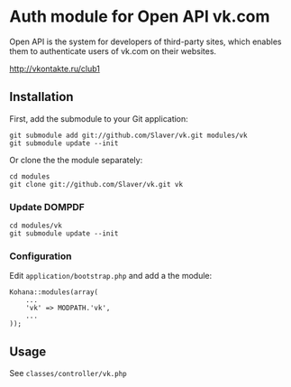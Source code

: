# Auth module for Open API vk.com

Open API is the system for developers of third-party sites, which enables them to authenticate users of vk.com on their websites.

http://vkontakte.ru/club1

## Installation

First, add the submodule to your Git application:

    git submodule add git://github.com/Slaver/vk.git modules/vk
    git submodule update --init

Or clone the the module separately:

    cd modules
    git clone git://github.com/Slaver/vk.git vk

### Update DOMPDF

    cd modules/vk
    git submodule update --init

### Configuration

Edit `application/bootstrap.php` and add a the module:

    Kohana::modules(array(
        ...
        'vk' => MODPATH.'vk',
        ...
    ));

## Usage

See `classes/controller/vk.php`
